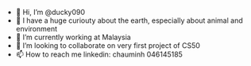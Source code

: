 - 👋 Hi, I’m @ducky090
- 👀 I have a huge curiouty about the earth, especially about animal and environment
- 🌱 I’m currently working at Malaysia
- 💞️ I’m looking to collaborate on very first project of CS50
- 📫 How to reach me linkedin:  chauminh 046145185

<!---
ducky090/ducky090 is a ✨ special ✨ repository because its `README.md` (this file) appears on your GitHub profile.
You can click the Preview link to take a look at your changes.
--->
